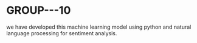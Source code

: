 # GROUP---10
we have developed this machine learning model using python and natural language processing for sentiment analysis.
